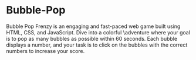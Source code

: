 # Bubble-Pop
Bubble Pop Frenzy is an engaging and fast-paced web game built using HTML, CSS, and JavaScript. Dive into a colorful \adventure where your goal is to pop as many bubbles as possible within 60 seconds. Each bubble displays a number, and your task is to click on the bubbles with the correct numbers to increase your score.
